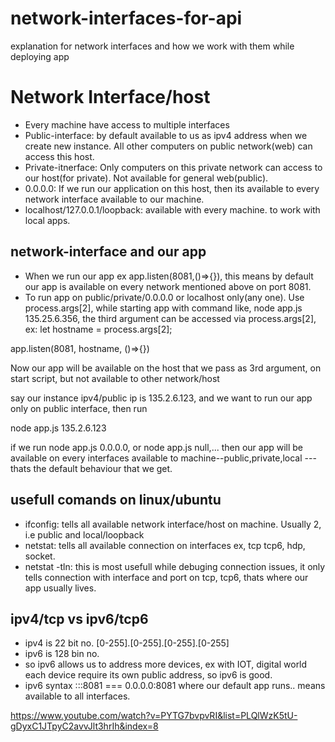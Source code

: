 # network-interfaces-for-api
explanation for network interfaces and how we work with them while deploying app

# Network Interface/host
* Every machine have access to multiple interfaces
* Public-interface: by default available to us as ipv4 address when we create new instance. All other computers on public network(web) can access this host.
* Private-itnerface: Only computers on this private network can access to our host(for private). Not available for general web(public).
* 0.0.0.0: If we run our application on this host, then its available to every network interface available to our machine.
* localhost/127.0.0.1/loopback: available with every machine. to work with local apps.

## network-interface and our app
* When we run our app ex app.listen(8081,()=>{}), this means by default our app is available on every network mentioned above on port 8081.
* To run app on public/private/0.0.0.0 or localhost only(any one). Use process.args[2], while starting app with command like, node app.js 135.25.6.356, the third argument can be accessed via process.args[2],
ex:
let hostname = process.args[2];

app.listen(8081, hostname, ()=>{})

Now our app will be available on the host that we pass as 3rd argument, on start script, but not available to other network/host

say our instance ipv4/public ip is 135.2.6.123, and we want to run our app only on public interface, then run 

node app.js 135.2.6.123

if we run node app.js 0.0.0.0, or node app.js null,... then our app will be available on every interfaces available to machine--public,private,local --- thats the default behaviour that we get.

## usefull comands on linux/ubuntu
 * ifconfig: tells all available network interface/host on machine. Usually 2, i.e public and local/loopback
 * netstat: tells all available connection on interfaces ex, tcp tcp6, hdp, socket.
 * netstat -tln: this is most usefull while debuging connection issues, it only tells connection with interface and port on tcp, tcp6, thats where our app usually lives.
 
 ## ipv4/tcp vs ipv6/tcp6
 * ipv4 is 22 bit no. [0-255].[0-255].[0-255].[0-255]
 * ipv6 is 128 bin no. 
 * so ipv6 allows us to address more devices, ex with IOT, digital world each device require its own public address, so ipv6 is good.
 * ipv6 syntax :::8081 === 0.0.0.0:8081 where our default app runs.. means available to all interfaces.
 
 
 https://www.youtube.com/watch?v=PYTG7bvpvRI&list=PLQlWzK5tU-gDyxC1JTpyC2avvJlt3hrIh&index=8
